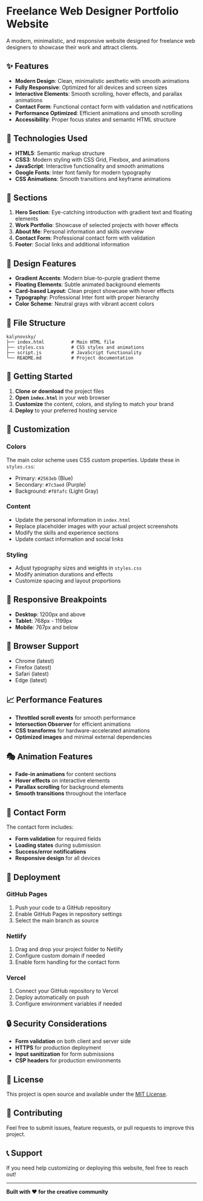 # Freelance Web Designer Portfolio Website

A modern, minimalistic, and responsive website designed for freelance web designers to showcase their work and attract clients.

## ✨ Features

- **Modern Design**: Clean, minimalistic aesthetic with smooth animations
- **Fully Responsive**: Optimized for all devices and screen sizes
- **Interactive Elements**: Smooth scrolling, hover effects, and parallax animations
- **Contact Form**: Functional contact form with validation and notifications
- **Performance Optimized**: Efficient animations and smooth scrolling
- **Accessibility**: Proper focus states and semantic HTML structure

## 🚀 Technologies Used

- **HTML5**: Semantic markup structure
- **CSS3**: Modern styling with CSS Grid, Flexbox, and animations
- **JavaScript**: Interactive functionality and smooth animations
- **Google Fonts**: Inter font family for modern typography
- **CSS Animations**: Smooth transitions and keyframe animations

## 📱 Sections

1. **Hero Section**: Eye-catching introduction with gradient text and floating elements
2. **Work Portfolio**: Showcase of selected projects with hover effects
3. **About Me**: Personal information and skills overview
4. **Contact Form**: Professional contact form with validation
5. **Footer**: Social links and additional information

## 🎨 Design Features

- **Gradient Accents**: Modern blue-to-purple gradient theme
- **Floating Elements**: Subtle animated background elements
- **Card-based Layout**: Clean project showcase with hover effects
- **Typography**: Professional Inter font with proper hierarchy
- **Color Scheme**: Neutral grays with vibrant accent colors

## 📁 File Structure

```
kalynovsky/
├── index.html          # Main HTML file
├── styles.css          # CSS styles and animations
├── script.js           # JavaScript functionality
└── README.md           # Project documentation
```

## 🚀 Getting Started

1. **Clone or download** the project files
2. **Open `index.html`** in your web browser
3. **Customize** the content, colors, and styling to match your brand
4. **Deploy** to your preferred hosting service

## 🎯 Customization

### Colors
The main color scheme uses CSS custom properties. Update these in `styles.css`:
- Primary: `#2563eb` (Blue)
- Secondary: `#7c3aed` (Purple)
- Background: `#f8fafc` (Light Gray)

### Content
- Update the personal information in `index.html`
- Replace placeholder images with your actual project screenshots
- Modify the skills and experience sections
- Update contact information and social links

### Styling
- Adjust typography sizes and weights in `styles.css`
- Modify animation durations and effects
- Customize spacing and layout proportions

## 📱 Responsive Breakpoints

- **Desktop**: 1200px and above
- **Tablet**: 768px - 1199px
- **Mobile**: 767px and below

## 🔧 Browser Support

- Chrome (latest)
- Firefox (latest)
- Safari (latest)
- Edge (latest)

## 📈 Performance Features

- **Throttled scroll events** for smooth performance
- **Intersection Observer** for efficient animations
- **CSS transforms** for hardware-accelerated animations
- **Optimized images** and minimal external dependencies

## 🎭 Animation Features

- **Fade-in animations** for content sections
- **Hover effects** on interactive elements
- **Parallax scrolling** for background elements
- **Smooth transitions** throughout the interface

## 📧 Contact Form

The contact form includes:
- **Form validation** for required fields
- **Loading states** during submission
- **Success/error notifications**
- **Responsive design** for all devices

## 🚀 Deployment

### GitHub Pages
1. Push your code to a GitHub repository
2. Enable GitHub Pages in repository settings
3. Select the main branch as source

### Netlify
1. Drag and drop your project folder to Netlify
2. Configure custom domain if needed
3. Enable form handling for the contact form

### Vercel
1. Connect your GitHub repository to Vercel
2. Deploy automatically on push
3. Configure environment variables if needed

## 🔒 Security Considerations

- **Form validation** on both client and server side
- **HTTPS** for production deployment
- **Input sanitization** for form submissions
- **CSP headers** for production environments

## 📝 License

This project is open source and available under the [MIT License](LICENSE).

## 🤝 Contributing

Feel free to submit issues, feature requests, or pull requests to improve this project.

## 📞 Support

If you need help customizing or deploying this website, feel free to reach out!

---

**Built with ❤️ for the creative community**
